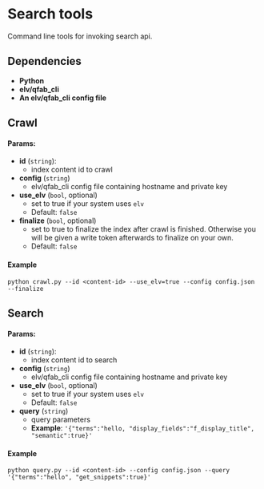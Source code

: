 # Search tools

Command line tools for invoking search api. 

## Dependencies

- **Python**
- **elv/qfab_cli**
- **An elv/qfab_cli config file**

## Crawl

#### Params:
- **id** (`string`):
    - index content id to crawl
- **config** (`string`)
    - elv/qfab_cli config file containing hostname and private key
- **use_elv** (`bool`, optional)
    - set to true if your system uses `elv` 
    - Default: `false`
- **finalize** (`bool`, optional)
    - set to true to finalize the index after crawl is finished. Otherwise you will be given a write token afterwards to finalize on your own.  
    - Default: `false`

#### Example
`python crawl.py --id <content-id> --use_elv=true --config config.json --finalize`

## Search

#### Params:
- **id** (`string`):
    - index content id to search
- **config** (`string`)
    - elv/qfab_cli config file containing hostname and private key
- **use_elv** (`bool`, optional)
    - set to true if your system uses `elv` 
    - Default: `false`
- **query** (`string`)
    - query parameters 
    - **Example**: `'{"terms":"hello, "display_fields":"f_display_title", "semantic":true}'` 

#### Example
`python query.py --id <content-id> --config config.json --query '{"terms":"hello", "get_snippets":true}'`